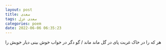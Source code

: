```yaml
---
layout: post
title: سعدی
tags: سعدی غزل
categories: poem
date: 2022-06-06 06:35:23
---
```


هر که را در خاک غربت پای در گل ماند ماند / گو دگر در خواب خوش بینی دیار خویش را
